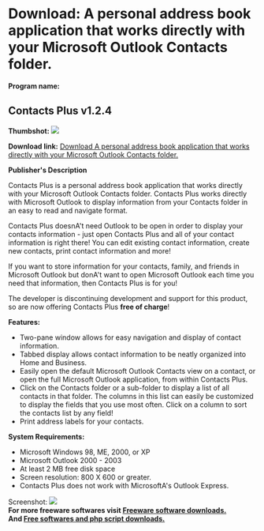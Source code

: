 # Download: A personal address book application that works directly with your Microsoft Outlook Contacts folder.

**Program name:**

## Contacts Plus v1.2.4

  
**Thumbshot:** ![](http://www.freewarefiles.com/screenshot/contactsplus124_md.jpg)   
  
**Download link:** [Download A personal address book application that works directly with your Microsoft Outlook Contacts folder.](http://freesoftwares.boysofts.com/Contacts-Plus-V_program_34502.html)  
  


**Publisher's Description**  
  


Contacts Plus is a personal address book application that works directly with your Microsoft Outlook Contacts folder. Contacts Plus works directly with Microsoft Outlook to display information from your Contacts folder in an easy to read and navigate format. 

Contacts Plus doesnA't need Outlook to be open in order to display your contacts information - just open Contacts Plus and all of your contact information is right there! You can edit existing contact information, create new contacts, print contact information and more! 

If you want to store information for your contacts, family, and friends in Microsoft Outlook but donA't want to open Microsoft Outlook each time you need that information, then Contacts Plus is for you!

The developer is discontinuing development and support for this product, so are now offering Contacts Plus **free of charge**!

**Features:**

  * Two-pane window allows for easy navigation and display of contact information. 
  * Tabbed display allows contact information to be neatly organized into Home and Business. 
  * Easily open the default Microsoft Outlook Contacts view on a contact, or open the full Microsoft Outlook application, from within Contacts Plus. 
  * Click on the Contacts folder or a sub-folder to display a list of all contacts in that folder. The columns in this list can easily be customized to display the fields that you use most often. Click on a column to sort the contacts list by any field! 
  * Print address labels for your contacts. 

**System Requirements:**

  * Microsoft Windows 98, ME, 2000, or XP 
  * Microsoft Outlook 2000 - 2003 
  * At least 2 MB free disk space 
  * Screen resolution: 800 X 600 or greater. 
  * Contacts Plus does not work with MicrosoftA's Outlook Express. 

  
  
Screenshot: ![](http://www.freewarefiles.com/screenshot/contactsplus124.jpg)   
**For more freeware softwares visit [Freeware software downloads.](http://freesoftwares.boysofts.com/)**   
**And [Free softwares and php script downloads.](http://www.boysofts.com/)**
